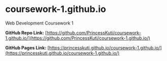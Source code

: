 # coursework-1.github.io

Web Development Coursework 1

**GitHub Repo Link:** [https://github.com/PrincessKuti/coursework-1.github.io/](https://github.com/PrincessKuti/coursework-1.github.io/)

**GitHub Pages Link:** [https://princesskuti.github.io/coursework-1.github.io/](https://princesskuti.github.io/coursework-1.github.io/)
